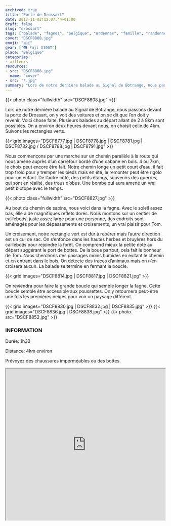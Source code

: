 ```yaml
---
archived: true
title: "Porte de Drossart"
date: 2017-11-02T12:07:44+01:00
draft: false
slug: "drossart"
tags: ["balade", "fagnes", "belgique", "ardennes", "famille", "randonnée"]
cover: "DSCF8808.jpg"
emoji: "🇧🇪"
gear: ["📷 Fuji X100T"]
place: "Belgique"
categories:
- ailleurs
resources:
- src: "DSCF8808.jpg"
  name: "cover"
- src: "*.jpg"
summary: "Lors de notre dernière balade au Signal de Botrange, nous passons devant la porte de Drossart, on y voit des voitures et on se dit que l’on doit y revenir. Voici chose faite. Plusieurs balades au départ allant de 2 à 8km sont possibles. On a environ deux heures devant nous, on choisit celle de 4km. Suivons les rectangles verts."
---
```


{{< photo class="fullwidth" src="DSCF8808.jpg" >}}

Lors de notre dernière balade au Signal de Botrange, nous passons devant la porte de Drossart, on y voit des voitures et on se dit que l’on doit y revenir. Voici chose faite. Plusieurs balades au départ allant de 2 à 8km sont possibles. On a environ deux heures devant nous, on choisit celle de 4km. Suivons les rectangles verts.

  {{< grid images="DSCF8777.jpg | DSCF8778.jpg  | DSCF8781.jpg | DSCF8782.jpg / DSCF8788.jpg | DSCF8791.jpg" >}}

Nous commençons par une marche sur un chemin parallèle à la route qui nous amène auprès d’un carrefour bordé d’une cabane en bois. 4 ou 7km, le choix peut encore être fait. Notre chemin longe un petit court d’eau, il fait trop froid pour y tremper les pieds mais en été, le remonter peut être rigolo pour un enfant. De l’autre côté, des petits étangs, souvenirs des guerres, qui sont en réalité, des trous d’obus. Une bombe qui aura amené un vrai petit biotope avec le temps.

{{< photo class="fullwidth" src="DSCF8827.jpg" >}}

Au bout du chemin de sapins, nous voici dans la fagne. Avec le soleil assez bas, elle a de magnifiques reflets dorés. Nous montons sur un sentier de caillebotis, juste assez large pour une personne, des endroits sont aménagés pour les dépassements et croisements, un vrai plaisir pour Tom.

Un croisement, notre rectangle vert est dur à repérer mais l’autre direction est un cul de sac. On s’enfonce dans les hautes herbes et bruyères hors du caillebotis pour rejoindre la forêt. On comprend mieux la petite note au départ suggérant le port de bottes. De la boue partout, cela fait le bonheur de Tom. Nous cherchons des passages moins humides en évitant le chemin et en entrant dans le bois. On détecte des traces d’animaux mais on n’en croisera aucun. La balade se termine en fermant la boucle.

{{< grid images="DSCF8814.jpg | DSCF8817.jpg | DSCF8821.jpg" >}}

On reviendra pour faire la grande boucle qui semble longer la fagne. Cette boucle semble être accessible aux poussettes. On y retournera peut-être une fois les premières neiges pour voir un paysage différent.

{{< grid images="DSCF8830.jpg | DSCF8832.jpg | DSCF8835.jpg" >}}
{{< grid images="DSCF8836.jpg | DSCF8838.jpg" >}}
{{< photo src="DSCF8852.jpg" >}}

### INFORMATION

Durée: 1h30

Distance: 4km environ

Prévoyez des chaussures imperméables ou des bottes.

<div>
<iframe data-card-recommend="0" data-card-recommend="0" data-card-recommend="0" data-card-recommend="0" src="https://www.google.com/maps/d/embed?mid=1xhzME2KfgwVwYXQeOJh2EFe4MvZXEiva" width="100%" height="480"></iframe>
</div>
